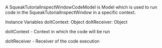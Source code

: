 A SqueakTutorialInspectWindowCodeModel is Model which is used to run code in the SqueakTutorialInspectWindow in a specific context.

Instance Variables
	doItContext:		Object
	doItReceiver:		Object

doItContext
	- Context in which the code will be run

doItReceiver
	- Receiver of the code execution
